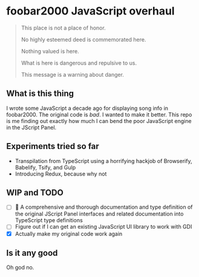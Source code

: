 # foobar2000 JavaScript overhaul

> This place is not a place of honor.
>
> No highly esteemed deed is commemorated here.
>
> Nothing valued is here.
>
> What is here is dangerous and repulsive to us.
>
> This message is a warning about danger.

## What is this thing

I wrote some JavaScript a decade ago for displaying song info in foobar2000. The original code is _bad_. I wanted to make it better. This repo is me finding out exactly how much I can bend the poor JavaScript engine in the JScript Panel.

## Experiments tried so far

* Transpilation from TypeScript using a horrifying hackjob of Browserify, Babelify, Tsify, and Gulp
* Introducing Redux, because why not

## WIP and TODO

* [ ] 🏃‍ A comprehensive and thorough documentation and type definition of the original JScript Panel interfaces and related documentation into TypeScript type definitions
* [ ] Figure out if I can get an existing JavaScript UI library to work with GDI
* [x] Actually make my original code work again

## Is it any good

Oh god no.
